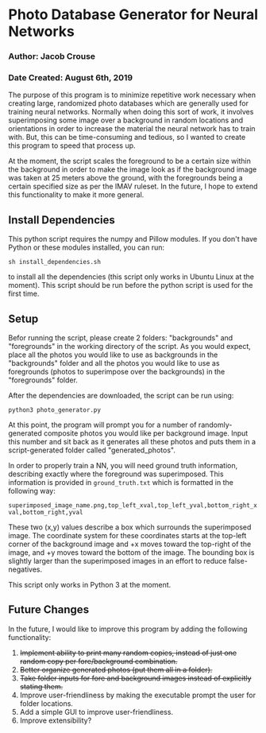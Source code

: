 # Photo Database Generator for Neural Networks
### Author: Jacob Crouse
### Date Created: August 6th, 2019
The purpose of this program is to minimize repetitive work necessary when creating large, randomized photo databases which are generally used for training neural networks. Normally when doing this sort of work, it involves superimposing some image over a background in random locations and orientations in order to increase the material the neural network has to train with. But, this can be time-consuming and tedious, so I wanted to create this program to speed that process up.  

At the moment, the script scales the foreground to be a certain size within the background in order to make the image look as if the background image was taken at 25 meters above the ground, with the foregrounds being a certain specified size as per the IMAV ruleset. In the future, I hope to extend this functionality to make it more general.

## Install Dependencies
This python script requires the numpy and Pillow modules. If you don't have Python or these modules installed, you can run:  

`sh install_dependencies.sh`  

to install all the dependencies (this script only works in Ubuntu Linux at the moment). This script should be run before the python script is used for the first time.  

## Setup
Befor running the script, please create 2 folders: "backgrounds" and "foregrounds" in the working directory of the script. As you would expect, place all the photos you would like to use as backgrounds in the "backgrounds" folder and all the photos you would like to use as foregrounds (photos to superimpose over the backgrounds) in the "foregrounds" folder.  

After the dependencies are downloaded, the script can be run using: 

`python3 photo_generator.py`  

At this point, the program will prompt you for a number of randomly-generated composite photos you would like per background image. Input this number and sit back as it generates all these photos and puts them in a script-generated folder called "generated_photos".  

In order to properly train a NN, you will need ground truth information, describing exactly where the foreground was superimposed. This information is provided in `ground_truth.txt` which is formatted in the following way:  

`superimposed_image_name.png,top_left_xval,top_left_yval,bottom_right_xval,bottom_right,yval`  

These two (x,y) values describe a box which surrounds the superimposed image. The coordinate system for these coordinates starts at the top-left corner of the background image and +x moves toward the top-right of the image, and +y moves toward the bottom of the image. The bounding box is slightly larger than the superimposed images in an effort to reduce false-negatives.

This script only works in Python 3 at the moment.


## Future Changes
In the future, I would like to improve this program by adding the following functionality:
1. ~~Implement ability to print many random copies, instead of just one random copy per fore/background combination.~~
2. ~~Better organize generated photos (put them all in a folder).~~
3. ~~Take folder inputs for fore and background images instead of explicitly stating them.~~
4. Improve user-friendliness by making the executable prompt the user for folder locations.
5. Add a simple GUI to improve user-friendliness.
6. Improve extensibility?
